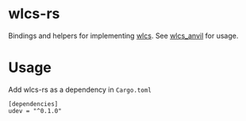 # wlcs-rs

Bindings and helpers for implementing
[wlcs](https://github.com/MirServer/wlcs). See
[wlcs_anvil](https://github.com/Smithay/smithay/tree/master/wlcs_anvil) for
usage.

# Usage
Add wlcs-rs as a dependency in `Cargo.toml`
```
[dependencies]
udev = "^0.1.0"
```
